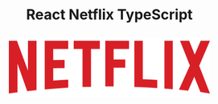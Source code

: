 <h1 align="center">
React Netflix TypeScript
<p>
    <img src="./screenshots/logo-netflix.svg" alt="logo-netflix" title="logo-netflix" width="400" height="120"/>
</p>
</h1>
